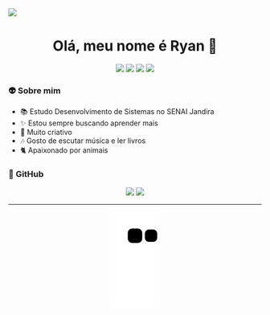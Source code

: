 <img src="https://thgsousa.tech/wp-content/uploads/2022/04/1.gif">

<h1 align="center"> Olá, meu nome é Ryan 🦋 </h1>

<div  align="center">
<a href="https://www.instagram.com/ryan.alveszzz/" target="_blank"><img src="https://img.shields.io/badge/Instagram-E4405F?style=flat-squarer&logo=Instagram&logoColor=white" target="_blank"></a>
<a href="https://www.linkedin.com/in/ryan-alvesz/" target="_blank"><img src="https://img.shields.io/badge/-LinkedIn-blue?style=flat-square&logo=LinkedIn&logoColor=white" target="_blank"></a>
<a href="mailto:ra546038@gmail.com" target="_blank"><img src="https://img.shields.io/badge/-Gmail-c14438?style=flat-square&logo=Gmail&logoColor=white" target="_blank"></a>
<a href="www.github.com/RyanAlvesz.com" target="_blank"><img src="https://img.shields.io/github/followers/RyanAlvesz?label=follow&style=social" target="_blank"></a>
</div>

### 👽 Sobre mim
- 📚 Estudo Desenvolvimento de Sistemas no SENAI Jandira 
- ✨ Estou sempre buscando aprender mais
- 🌹 Muito criativo
- 🎶 Gosto de escutar música e ler livros 
- 🐈 Apaixonado por animais
  
### 🤖 GitHub
<div style="display: inline_block" align="center">
  <img height="160em" src="https://github-readme-stats.vercel.app/api?username=RyanAlvesz&show_icons=true&theme=onedark&include_all_commits=true&count_private=true"/>
  <img height="160em" src="https://github-readme-stats.vercel.app/api/top-langs/?username=RyanAlvesz&layout=compact&langs_count=7&theme=onedark"/>
</div>
  
  -----
<div align="center">
<img src="https://github.com/RyanAlvesz/RyanAlvesz/blob/output/github-contribution-grid-snake.svg">
</div>

